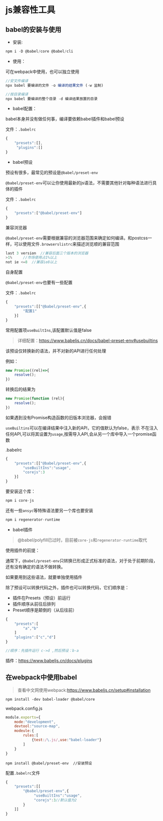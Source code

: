 # js兼容性工具

## babel的安装与使用

* 安装:

```js
npm i -D @babel/core @babel/cli
```

* 使用：

可在webpack中使用，也可以独立使用

```js
//安文件编译
npx babel 要编译的文件 -o 编译的结果文件 (-w 监制)

//按目录编译
npx babel 要编译的整个目录 -d 编译结果放置的目录
```

* babel配置：

babel本身并没有做任何事，编译要依赖babel插件和babel预设

文件：`.babelrc`

```js
{
    "presets":[],
     "plugins":[]
}
```

* babel预设

预设有很多，最常见的预设是`@babel/preset-env`

`@babel/preset-env`可以让你使用最新的js语法，不需要其他针对每种语法进行具体的插件

文件：`.babelrc`

```js
{
    "presets":["@babel/preset-env"]
}
```

兼容浏览器

`@babel/preset-env`需要根据兼容的浏览器范围来确定如何编译。和postcss一样，可以使用文件`.browserslistrc`来描述浏览顺的兼容范围

```js
last 3 version  //兼容后面三个版本的浏览器
>1%     //市场使用占1%以上
not ie <=8  //兼容ie8以上
```

自身配置

`@babel/preset-env`也要有一些配置

文件：`.babelrc`

```js
{
    "presets":[["@babel/preset-env",{
        "配置1"
    }]
}
```

常用配置项`useBuiltIns`,该配置默认值是false

> 详细配置：https://www.babeljs.cn/docs/babel-preset-env#usebuiltins

该预设仅转换新的语法，并不对新的API进行任何处理

例如：

```js
new Promise((rel)=>{
    resolve();
})
```

转换后的结果为

```js
new Promise(function (rel){
    resolve();
})
```

如果遇到没有Promise构造函数的旧版本浏览器，会报错

`useBuiltins`可以在编译结果中注入新的API，它的值默认为false，表示 不在注入任何API,可以将其设置为`usage`,按需导入API,会从另一个库中导入一个promise函数 

.babelrc

```js
{
    "presets":[["@babel/preset-env",{
        "useBuiltIns":"usage",
        "corejs":3
    }]
}
```



要安装这个库：

```js
npm i core-js
```

还有一些`ansyc`等特殊语法要另一个库也要安装 

```js
npm i regenerator-runtime
```

* babel插件

> @babel/polyfill已过时，目前被`core-js`和`regenerator-runtime`取代

使用插件的前提：

通常下，`@babel/preset-env`只转换已形成正式标准的语法，对于处于前期阶段，还有没有确定的语法不做转换。

如果要用到这些语法，就要单独使用插件



除了预设可以转换代码之外，插件也可以转换代码，它们顺序是：

* 插件在Presets（预设）前运行
* 插件顺序从前往后排列
* Preset顺序是颠倒的（从后往前）

```js
{
    "presets":[
        "a","b"
    ]
    "plugins":["c","d"]
}

//顺序：先插件运行 c->d ,然后预设：b-a
```

插件：https://www.babeljs.cn/docs/plugins



## 在webpack中使用babel

> 查看中文网使用webpack:https://www.babeljs.cn/setup#installation

```shell
npm install -dev babel-loader @babel/core
```

webpack.config.js

```js
module.exports={
    mode:"development",
    devtool:"source-map",
    modeule:{
        rules:[
            {test:/\.js/,use:"babel-loader"}
        ]
    }
}
```

```shell
npm install @babel/preset-env  //安装预设
```

配置`.babelrc`文件

```js
{
    "presets":[[
        "@babel/preset-env",{
             "useBuiltIns":"usage",
             "corejs":3//默认值为2
        }
    ]]
}
```

